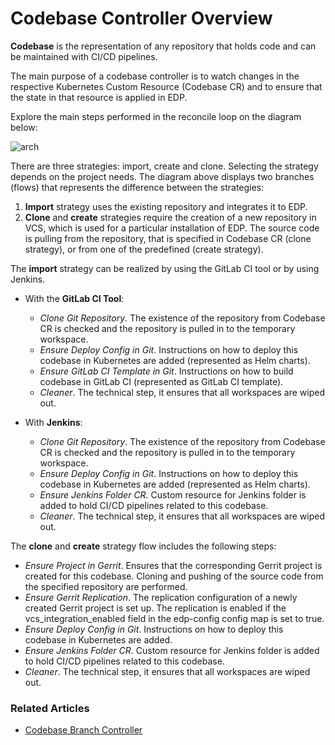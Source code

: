 # Codebase Controller Overview

**Codebase** is the representation of any repository that holds code and can be maintained with CI/CD pipelines.

The main purpose of a codebase controller is to watch changes in the respective Kubernetes Custom Resource (Codebase CR) and to ensure that the state in that resource is applied in EDP.
 
Explore the main steps performed in the reconcile loop on the diagram below:

![arch](http://www.plantuml.com/plantuml/proxy?src=https://raw.githubusercontent.com/epam/codebase-operator/master/documentation/puml/codebase_chain.puml&raw=true)

There are three strategies: import, create and clone. Selecting the strategy depends on the project needs. 
The diagram above displays two branches (flows) that represents the difference between the strategies:

1. **Import** strategy uses the existing repository and integrates it to EDP.
2. **Clone** and **create** strategies require the creation of a new repository in VCS, which is used for a particular installation 
of EDP. The source code is pulling from the repository, that is specified in Codebase CR (clone strategy), or from one of 
the predefined (create strategy). 

The **import** strategy can be realized by using the GitLab CI tool or by using Jenkins.
- With the **GitLab CI Tool**:        
    - *Clone Git Repository*. The existence of the repository from Codebase CR is checked and the repository is pulled
    in to the temporary workspace.
    - *Ensure Deploy Config in Git*. Instructions on how to deploy this codebase in Kubernetes are added (represented as Helm charts).
    - *Ensure GitLab CI Template in Git*. Instructions on how to build codebase in GitLab CI (represented as GitLab CI template).
    - *Cleaner*. The technical step, it ensures that all workspaces are wiped out.

- With **Jenkins**:
    - *Clone Git Repository*. The existence of the repository from Codebase CR is checked and the repository is pulled
    in to the temporary workspace.
    - *Ensure Deploy Config in Git*. Instructions on how to deploy this codebase in Kubernetes are added (represented as Helm charts).
    - *Ensure Jenkins Folder CR*. Custom resource for Jenkins folder is added to hold CI/CD pipelines related to this codebase.
    - *Cleaner*. The technical step, it ensures that all workspaces are wiped out.

The **clone** and **create** strategy flow includes the following steps:

- *Ensure Project in Gerrit*. Ensures that the corresponding Gerrit project is created for this codebase. Cloning and pushing
of the source code from the specified repository are performed.
- *Ensure Gerrit Replication*. The replication configuration of a newly created Gerrit project is set up. The replication is
enabled if the vcs_integration_enabled field in the edp-config config map is set to true.
- *Ensure Deploy Config in Git*. Instructions on how to deploy this codebase in Kubernetes are added.
- *Ensure Jenkins Folder CR*. Custom resource for Jenkins folder is added to hold CI/CD pipelines related to this codebase.
- *Cleaner*. The technical step, it ensures that all workspaces are wiped out.

### Related Articles

- [Codebase Branch Controller](../documentation/codebase_branch_controller.md)